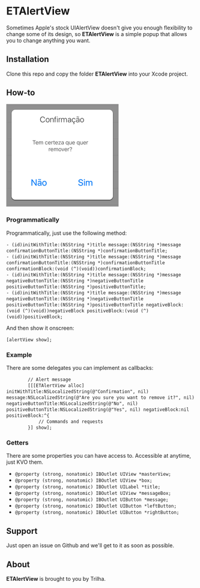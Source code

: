 ETAlertView
========
Sometimes Apple's stock UIAlertView doesn't give you enough flexibility to change some of its design, so **ETAlertView** is a simple popup that allows you to change anything you want.

Installation
--------
Clone this repo and copy the folder **ETAlertView** into your Xcode project.

How-to
--------

![image](demo.png)

### Programmatically

Programmatically, just use the following method:

```
- (id)initWithTitle:(NSString *)title message:(NSString *)message confirmationButtonTitle:(NSString *)confirmationButtonTitle;
- (id)initWithTitle:(NSString *)title message:(NSString *)message confirmationButtonTitle:(NSString *)confirmationButtonTitle confirmationBlock:(void (^)(void))confirmationBlock;
- (id)initWithTitle:(NSString *)title message:(NSString *)message negativeButtonTitle:(NSString *)negativeButtonTitle positiveButtonTitle:(NSString *)positiveButtonTitle;
- (id)initWithTitle:(NSString *)title message:(NSString *)message negativeButtonTitle:(NSString *)negativeButtonTitle positiveButtonTitle:(NSString *)positiveButtonTitle negativeBlock:(void (^)(void))negativeBlock positiveBlock:(void (^)(void))positiveBlock;
```

And then show it onscreen:

```
[alertView show];
```

### Example

There are some delegates you can implement as callbacks:

```
        // Alert message
        [[[ETAlertView alloc] initWithTitle:NSLocalizedString(@"Confirmation", nil) message:NSLocalizedString(@"Are you sure you want to remove it?", nil) negativeButtonTitle:NSLocalizedString(@"No", nil) positiveButtonTitle:NSLocalizedString(@"Yes", nil) negativeBlock:nil positiveBlock:^{
            // Commands and requests
        }] show];
```

### Getters

There are some properties you can have access to. Accessible at anytime, just KVO them. 

- `@property (strong, nonatomic) IBOutlet UIView *masterView;`
- `@property (strong, nonatomic) IBOutlet UIView *box;`
- `@property (strong, nonatomic) IBOutlet UILabel *title;`
- `@property (strong, nonatomic) IBOutlet UIView *messageBox;`
- `@property (strong, nonatomic) IBOutlet UIButton *message;`
- `@property (strong, nonatomic) IBOutlet UIButton *leftButton;`
- `@property (strong, nonatomic) IBOutlet UIButton *rightButton;`

Support
--------
Just open an issue on Github and we'll get to it as soon as possible.

About
--------
**ETAlertView** is brought to you by Trilha.
